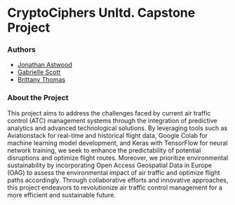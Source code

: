 # CryptoCiphers Unltd. Capstone Project

### Authors

- [Jonathan Astwood](https://github.com/SanguineCynic)
- [Gabrielle Scott](https://github.com/gabriellecdjscott)
- [Brittany Thomas](https://github.com/BrittanyThomas162)

### About the Project

This project aims to address the challenges faced by current air traffic control (ATC) management systems through the integration of predictive analytics and advanced technological solutions. By leveraging tools such as Aviationstack for real-time and historical flight data, Google Colab for machine learning model development, and Keras with TensorFlow for neural network training, we seek to enhance the predictability of potential disruptions and optimize flight routes. Moreover, we prioritize environmental sustainability by incorporating Open Access Geospatial Data in Europe (OAG) to assess the environmental impact of air traffic and optimize flight paths accordingly. Through collaborative efforts and innovative approaches, this project endeavors to revolutionize air traffic control management for a more efficient and sustainable future.


